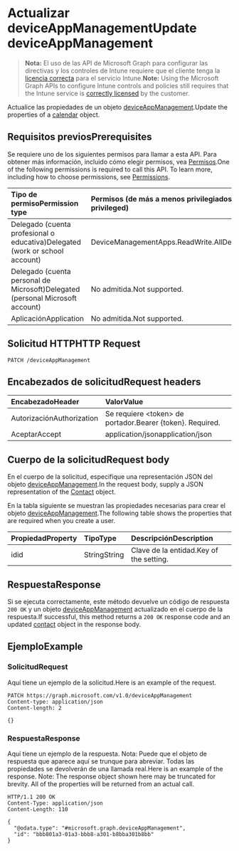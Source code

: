 # <a name="update-deviceappmanagement"></a><span data-ttu-id="02515-101">Actualizar deviceAppManagement</span><span class="sxs-lookup"><span data-stu-id="02515-101">Update deviceAppManagement</span></span>

> <span data-ttu-id="02515-102">**Nota:** El uso de las API de Microsoft Graph para configurar las directivas y los controles de Intune requiere que el cliente tenga la [licencia correcta](https://go.microsoft.com/fwlink/?linkid=839381) para el servicio Intune.</span><span class="sxs-lookup"><span data-stu-id="02515-102">**Note:** Using the Microsoft Graph APIs to configure Intune controls and policies still requires that the Intune service is [correctly licensed](https://go.microsoft.com/fwlink/?linkid=839381) by the customer.</span></span>

<span data-ttu-id="02515-103">Actualice las propiedades de un objeto [deviceAppManagement](../resources/intune_apps_deviceappmanagement.md).</span><span class="sxs-lookup"><span data-stu-id="02515-103">Update the properties of a [calendar](../resources/intune_apps_deviceappmanagement.md) object.</span></span>
## <a name="prerequisites"></a><span data-ttu-id="02515-104">Requisitos previos</span><span class="sxs-lookup"><span data-stu-id="02515-104">Prerequisites</span></span>
<span data-ttu-id="02515-p101">Se requiere uno de los siguientes permisos para llamar a esta API. Para obtener más información, incluido cómo elegir permisos, vea [Permisos](../../../concepts/permissions_reference.md).</span><span class="sxs-lookup"><span data-stu-id="02515-p101">One of the following permissions is required to call this API. To learn more, including how to choose permissions, see [Permissions](../../../concepts/permissions_reference.md).</span></span>

|<span data-ttu-id="02515-107">Tipo de permiso</span><span class="sxs-lookup"><span data-stu-id="02515-107">Permission type</span></span>|<span data-ttu-id="02515-108">Permisos (de más a menos privilegiados)</span><span class="sxs-lookup"><span data-stu-id="02515-108">Permissions (from least to most privileged)</span></span>|
|:---|:---|
|<span data-ttu-id="02515-109">Delegado (cuenta profesional o educativa)</span><span class="sxs-lookup"><span data-stu-id="02515-109">Delegated (work or school account)</span></span>|<span data-ttu-id="02515-110">DeviceManagementApps.ReadWrite.All</span><span class="sxs-lookup"><span data-stu-id="02515-110">DeviceManagementApps.ReadWrite.All</span></span>|
|<span data-ttu-id="02515-111">Delegado (cuenta personal de Microsoft)</span><span class="sxs-lookup"><span data-stu-id="02515-111">Delegated (personal Microsoft account)</span></span>|<span data-ttu-id="02515-112">No admitida.</span><span class="sxs-lookup"><span data-stu-id="02515-112">Not supported.</span></span>|
|<span data-ttu-id="02515-113">Aplicación</span><span class="sxs-lookup"><span data-stu-id="02515-113">Application</span></span>|<span data-ttu-id="02515-114">No admitida.</span><span class="sxs-lookup"><span data-stu-id="02515-114">Not supported.</span></span>|

## <a name="http-request"></a><span data-ttu-id="02515-115">Solicitud HTTP</span><span class="sxs-lookup"><span data-stu-id="02515-115">HTTP Request</span></span>
<!-- {
  "blockType": "ignored"
}
-->
``` http
PATCH /deviceAppManagement
```

## <a name="request-headers"></a><span data-ttu-id="02515-116">Encabezados de solicitud</span><span class="sxs-lookup"><span data-stu-id="02515-116">Request headers</span></span>
|<span data-ttu-id="02515-117">Encabezado</span><span class="sxs-lookup"><span data-stu-id="02515-117">Header</span></span>|<span data-ttu-id="02515-118">Valor</span><span class="sxs-lookup"><span data-stu-id="02515-118">Value</span></span>|
|:---|:---|
|<span data-ttu-id="02515-119">Autorización</span><span class="sxs-lookup"><span data-stu-id="02515-119">Authorization</span></span>|<span data-ttu-id="02515-120">Se requiere &lt;token&gt; de portador.</span><span class="sxs-lookup"><span data-stu-id="02515-120">Bearer {token}. Required.</span></span>|
|<span data-ttu-id="02515-121">Aceptar</span><span class="sxs-lookup"><span data-stu-id="02515-121">Accept</span></span>|<span data-ttu-id="02515-122">application/json</span><span class="sxs-lookup"><span data-stu-id="02515-122">application/json</span></span>|

## <a name="request-body"></a><span data-ttu-id="02515-123">Cuerpo de la solicitud</span><span class="sxs-lookup"><span data-stu-id="02515-123">Request body</span></span>
<span data-ttu-id="02515-124">En el cuerpo de la solicitud, especifique una representación JSON del objeto [deviceAppManagement](../resources/intune_apps_deviceappmanagement.md).</span><span class="sxs-lookup"><span data-stu-id="02515-124">In the request body, supply a JSON representation of the [Contact](../resources/intune_apps_deviceappmanagement.md) object.</span></span>

<span data-ttu-id="02515-125">En la tabla siguiente se muestran las propiedades necesarias para crear el objeto [deviceAppManagement](../resources/intune_apps_deviceappmanagement.md).</span><span class="sxs-lookup"><span data-stu-id="02515-125">The following table shows the properties that are required when you create a user.</span></span>

|<span data-ttu-id="02515-126">Propiedad</span><span class="sxs-lookup"><span data-stu-id="02515-126">Property</span></span>|<span data-ttu-id="02515-127">Tipo</span><span class="sxs-lookup"><span data-stu-id="02515-127">Type</span></span>|<span data-ttu-id="02515-128">Descripción</span><span class="sxs-lookup"><span data-stu-id="02515-128">Description</span></span>|
|:---|:---|:---|
|<span data-ttu-id="02515-129">id</span><span class="sxs-lookup"><span data-stu-id="02515-129">id</span></span>|<span data-ttu-id="02515-130">String</span><span class="sxs-lookup"><span data-stu-id="02515-130">String</span></span>|<span data-ttu-id="02515-131">Clave de la entidad.</span><span class="sxs-lookup"><span data-stu-id="02515-131">Key of the setting.</span></span>|



## <a name="response"></a><span data-ttu-id="02515-132">Respuesta</span><span class="sxs-lookup"><span data-stu-id="02515-132">Response</span></span>
<span data-ttu-id="02515-133">Si se ejecuta correctamente, este método devuelve un código de respuesta `200 OK` y un objeto [deviceAppManagement](../resources/intune_apps_deviceappmanagement.md) actualizado en el cuerpo de la respuesta.</span><span class="sxs-lookup"><span data-stu-id="02515-133">If successful, this method returns a `200 OK` response code and an updated [contact](../resources/intune_apps_deviceappmanagement.md) object in the response body.</span></span>

## <a name="example"></a><span data-ttu-id="02515-134">Ejemplo</span><span class="sxs-lookup"><span data-stu-id="02515-134">Example</span></span>
### <a name="request"></a><span data-ttu-id="02515-135">Solicitud</span><span class="sxs-lookup"><span data-stu-id="02515-135">Request</span></span>
<span data-ttu-id="02515-136">Aquí tiene un ejemplo de la solicitud.</span><span class="sxs-lookup"><span data-stu-id="02515-136">Here is an example of the request.</span></span>
``` http
PATCH https://graph.microsoft.com/v1.0/deviceAppManagement
Content-type: application/json
Content-length: 2

{}
```

### <a name="response"></a><span data-ttu-id="02515-137">Respuesta</span><span class="sxs-lookup"><span data-stu-id="02515-137">Response</span></span>
<span data-ttu-id="02515-p102">Aquí tiene un ejemplo de la respuesta. Nota: Puede que el objeto de respuesta que aparece aquí se trunque para abreviar. Todas las propiedades se devolverán de una llamada real.</span><span class="sxs-lookup"><span data-stu-id="02515-p102">Here is an example of the response. Note: The response object shown here may be truncated for brevity. All of the properties will be returned from an actual call.</span></span>
``` http
HTTP/1.1 200 OK
Content-Type: application/json
Content-Length: 110

{
  "@odata.type": "#microsoft.graph.deviceAppManagement",
  "id": "bbb801a3-01a3-bbb8-a301-b8bba301b8bb"
}
```




